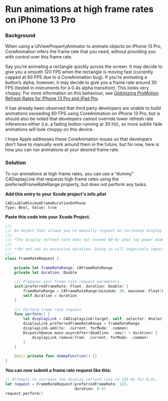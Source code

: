 # Run animations at high frame rates on iPhone 13 Pro

### Background

When using a UIViewPropertyAnimator to animate objects on iPhone 13 Pro, CoreAnimation infers the frame rate that you need, without providing you with control over this frame rate.

Say you’re animating a rectangle quickly across the screen. It may decide to give you a smooth 120 FPS when the rectangle is moving fast (currently capped at 60 FPS due to a CoreAnimation bug). If you’re animating a button’s alpha, however, it may decide to give you a frame rate around 30 FPS (tested in instruments for a 0.4s alpha transition). This looks very choppy. For more information on this behaviour, see [Optimizing ProMotion Refresh Rates for iPhone 13 Pro and iPad Pro](https://developer.apple.com/documentation/quartzcore/optimizing_promotion_refresh_rates_for_iphone_13_pro_and_ipad_pro).

It has already been observed that third party developers are unable to build animations exceeding 60 FPS using CoreAnimation on iPhone 13 Pro, but is should also be noted that developers cannot override lower refresh rate inferences either (i.e. a fading button running at 30 Hz), so more subtle fade animations will look choppy on this device.

I hope Apple addresses these CoreAnimation issues so that developers don’t have to manually work around them in the future, but for now, here is how you can run animations at your desired frame rate.

### Solution

To run animations at high frame rates, you can use a “dummy” CADisplayLink that requests high frame rates using the preferredFrameRateRange property, but does not perform any tasks.

**Add this entry to your Xcode project's info.plist**
```
CADisableMinimumFrameDurationOnPhone
Type: Bool, Value: true
```

**Paste this code into your Xcode Project.**

```swift
///
/// An object that allows you to manually request an increased display refresh rate on ProMotion devices.
///
/// *The display refresh rate does not exceed 60 Hz when low power mode is enabled.*
///
/// **Do not set an excessive duration. Doing so will negatively impact battery life.**
///
class FrameRateRequest {
    
    private let frameRateRange: CAFrameRateRange
    private let duration: Double
    
    /// Prepares your frame rate request parameters.
    init(preferredFrameRate: Float, duration: Double) {
        frameRateRange = CAFrameRateRange(minimum: 30, maximum: Float(UIScreen.main.maximumFramesPerSecond), preferred: preferredFrameRate)
        self.duration = duration
    }
    
    /// Perform frame rate request.
    func perform() {
        let displayLink = CADisplayLink(target: self, selector: #selector(dummyFunction))
        displayLink.preferredFrameRateRange = frameRateRange
        displayLink.add(to: .current, forMode: .common)
        DispatchQueue.main.asyncAfter(deadline: .now() + duration) {
            displayLink.remove(from: .current, forMode: .common)
        }
    }
    
    @objc private func dummyFunction() {}
}
```

**You can now submit a frame rate request like this:**
```swift
// Attempts to increase the display refresh rate to 120 Hz for 0.4s.
let request = FrameRateRequest(preferredFrameRate: 120,
                               duration: 0.4)
request.perform()
```
